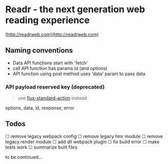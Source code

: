 # Readr - the next generation web reading experience

[http://readrweb.com](http://readrweb.com)

## Naming conventions
* Data API functions start with 'fetch'
* call API function has params id (and options)
* API function using post method uses 'data' param to pass data

### API payload reserved key (deprecated)

> use [flux-standard-action](https://github.com/acdlite/flux-standard-action) instead

options, data, id, response, error

## Todos
  ☐ remove legacy webpack config
	☐ remove legacy hmr module
	☐ remove legacy render module
	☐ add dll webpack plugin
	☐ fix build error
	☐ make tests work
	☐ summarize built files

to be continued...
